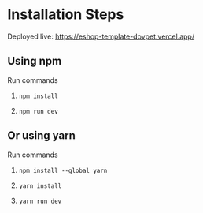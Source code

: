 # Installation Steps

Deployed live: https://eshop-template-dovpet.vercel.app/

## Using npm

Run commands

1) ```npm install```


2) ```npm run dev```


## Or using yarn

Run commands 

1) ```npm install --global yarn```

2) ```yarn install```

3) ```yarn run dev```
